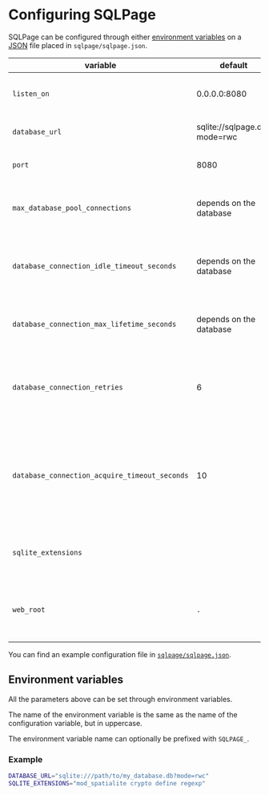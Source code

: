 # Configuring SQLPage

SQLPage can be configured through either [environment variables](https://en.wikipedia.org/wiki/Environment_variable)
on a [JSON](https://en.wikipedia.org/wiki/JSON) file placed in `sqlpage/sqlpage.json`.

| variable                                   | default                      | description                                                              |
| ------------------------------------------ | ---------------------------- | ------------------------------------------------------------------------ |
| `listen_on`                                | 0.0.0.0:8080                 | Interface and port on which the web server should listen                 |
| `database_url`                             | sqlite://sqlpage.db?mode=rwc | Database connection URL                                                  |
| `port`                                     | 8080                         | Like listen_on, but specifies only the port.                             |
| `max_database_pool_connections`            | depends on the database      | How many simultaneous database connections to open at most               |
| `database_connection_idle_timeout_seconds` | depends on the database      | Automatically close database connections after this period of inactivity |
| `database_connection_max_lifetime_seconds` | depends on the database      | Always close database connections after this amount of time              |
| `database_connection_retries`              | 6                            | Database connection attempts before giving up. Retries will happen every 5 seconds.           |
| `database_connection_acquire_timeout_seconds` | 10                        | How long to wait when acquiring a database connection from the pool before giving up and returning an error.           |
| `sqlite_extensions`                        |                              | An array of SQLite extensions to load, such as `mod_spatialite`          |
| `web_root`                                | `.`                      | The root directory of the web server, where the `index.sql` file is located.          |

You can find an example configuration file in [`sqlpage/sqlpage.json`](./sqlpage/sqlpage.json).

## Environment variables

All the parameters above can be set through environment variables.

The name of the environment variable is the same as the name of the configuration variable,
but in uppercase.

The environment variable name can optionally be prefixed with `SQLPAGE_`.

### Example

```bash
DATABASE_URL="sqlite:///path/to/my_database.db?mode=rwc"
SQLITE_EXTENSIONS="mod_spatialite crypto define regexp"
```
